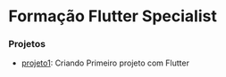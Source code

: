 # Formação Flutter Specialist

### Projetos
 - [projeto1](./project1/dioproject/README.md): Criando Primeiro projeto com Flutter